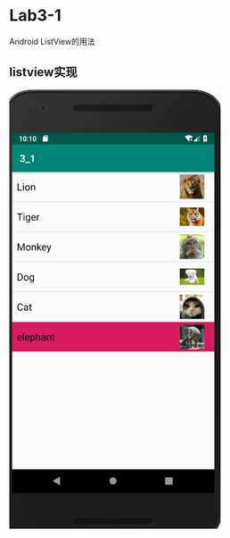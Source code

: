 # Lab3-1
Android ListView的用法
## listview实现
![1](https://github.com/HaiErvin/Lab3-1/blob/master/1.PNG?raw=true)
